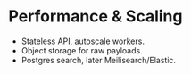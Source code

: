 # Performance & Scaling
- Stateless API, autoscale workers.
- Object storage for raw payloads.
- Postgres search, later Meilisearch/Elastic.